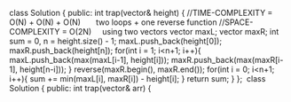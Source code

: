 class Solution {
public:
int trap(vector<int>& height) {
//TIME-COMPLEXITY = O(N) + O(N) + O(N)       two loops + one reverse function
//SPACE-COMPLEXITY = O(2N)     using two vectors
vector <int> maxL;
vector <int> maxR;
int sum = 0, n = height.size() - 1;
maxL.push_back(height[0]);
maxR.push_back(height[n]);
for(int i = 1; i<n+1; i++){
maxL.push_back(max(maxL[i-1], height[i]));
maxR.push_back(max(maxR[i-1], height[n-i]));
}
reverse(maxR.begin(), maxR.end());
for(int i = 0; i<n+1; i++){
sum += min(maxL[i], maxR[i]) - height[i];
}
return sum;
}
};
​
class Solution {
public:
int trap(vector<int>& arr) {